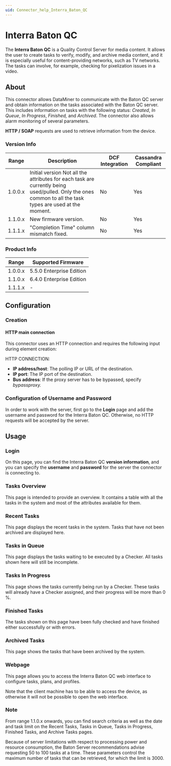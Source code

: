 ```yaml
---
uid: Connector_help_Interra_Baton_QC
---
```


# Interra Baton QC

The **Interra Baton QC** is a Quality Control Server for media content. It allows the user to create tasks to verify, modify, and archive media content, and it is especially useful for content-providing networks, such as TV networks. The tasks can involve, for example, checking for pixelization issues in a video.

## About

This connector allows DataMiner to communicate with the Baton QC server and obtain information on the tasks associated with the Baton QC server. This includes information on tasks with the following status: *Created*, *In Queue*, *In Progress*, *Finished,* and *Archived*. The connector also allows alarm monitoring of several parameters.

**HTTP / SOAP** requests are used to retrieve information from the device.

### Version Info

| **Range** | **Description**                                                                                                                                          | **DCF Integration** | **Cassandra Compliant** |
|-----------|----------------------------------------------------------------------------------------------------------------------------------------------------------|---------------------|-------------------------|
| 1.0.0.x   | Initial version Not all the attributes for each task are currently being used/pulled. Only the ones common to all the task types are used at the moment. | No                  | Yes                     |
| 1.1.0.x   | New firmware version.                                                                                                                                    | No                  | Yes                     |
| 1.1.1.x   | "Completion Time" column mismatch fixed.                                                                                                                 | No                  | Yes                     |

### Product Info

| Range     | Supported Firmware       |
|-----------|--------------------------|
| 1.0.0.x   | 5.5.0 Enterprise Edition |
| 1.1.0.x   | 6.4.0 Enterprise Edition |
| 1.1.1.x   | -                        |

## Configuration

### Creation

#### HTTP main connection

This connector uses an HTTP connection and requires the following input during element creation:

HTTP CONNECTION:

- **IP address/host**: The polling IP or URL of the destination.
- **IP port**: The IP port of the destination.
- **Bus address**: If the proxy server has to be bypassed, specify *bypassproxy.*

### Configuration of Username and Password

In order to work with the server, first go to the **Login** page and add the username and password for the Interra Baton QC. Otherwise, no HTTP requests will be accepted by the server.

## Usage

### Login

On this page, you can find the Interra Baton QC **version information**, and you can specify the **username** and **password** for the server the connector is connecting to.

### Tasks Overview

This page is intended to provide an overview. It contains a table with all the tasks in the system and most of the attributes available for them.

### Recent Tasks

This page displays the recent tasks in the system. Tasks that have not been archived are displayed here.

### Tasks in Queue

This page displays the tasks waiting to be executed by a Checker. All tasks shown here will still be incomplete.

### Tasks In Progress

This page shows the tasks currently being run by a Checker. These tasks will already have a Checker assigned, and their progress will be more than 0 %.

### Finished Tasks

The tasks shown on this page have been fully checked and have finished either successfully or with errors.

### Archived Tasks

This page shows the tasks that have been archived by the system.

### Webpage

This page allows you to access the Interra Baton QC web interface to configure tasks, plans, and profiles.

Note that the client machine has to be able to access the device, as otherwise it will not be possible to open the web interface.

### Note

From range 1.1.0.x onwards, you can find search criteria as well as the date and task limit on the Recent Tasks, Tasks in Queue, Tasks in Progress, Finished Tasks, and Archive Tasks pages.

Because of server limitations with respect to processing power and resource consumption, the Baton Server recommendations advise requesting 50 to 100 tasks at a time. These parameters control the maximum number of tasks that can be retrieved, for which the limit is 3000.

